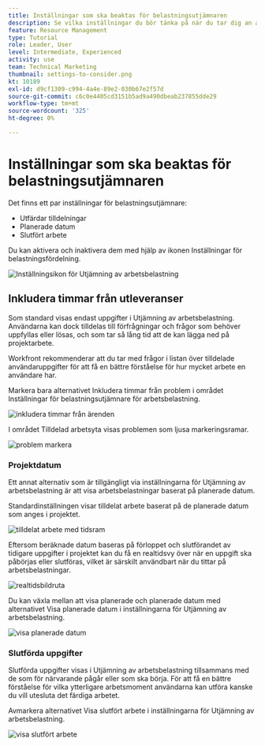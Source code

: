 ```yaml
---
title: Inställningar som ska beaktas för belastningsutjämnaren
description: Se vilka inställningar du bör tänka på när du tar dig an användarnas arbetsbelastning.
feature: Resource Management
type: Tutorial
role: Leader, User
level: Intermediate, Experienced
activity: use
team: Technical Marketing
thumbnail: settings-to-consider.png
kt: 10189
exl-id: d9cf1309-c994-4a4e-89e2-030b67e2f57d
source-git-commit: c6c0e4405cd3151b5ad9a490dbeab237855dde29
workflow-type: tm+mt
source-wordcount: '325'
ht-degree: 0%

---
```


# Inställningar som ska beaktas för belastningsutjämnaren

Det finns ett par inställningar för belastningsutjämnare:

* Utfärdar tilldelningar
* Planerade datum
* Slutfört arbete


Du kan aktivera och inaktivera dem med hjälp av ikonen Inställningar för belastningsfördelning.

![Inställningsikon för Utjämning av arbetsbelastning](assets/STC_01.png)

## Inkludera timmar från utleveranser

Som standard visas endast uppgifter i Utjämning av arbetsbelastning. Användarna kan dock tilldelas till förfrågningar och frågor som behöver uppfyllas eller lösas, och som tar så lång tid att de kan lägga ned på projektarbete.

Workfront rekommenderar att du tar med frågor i listan över tilldelade användaruppgifter för att få en bättre förståelse för hur mycket arbete en användare har.

Markera bara alternativet Inkludera timmar från problem i området Inställningar för belastningsutjämnare för arbetsbelastning.

![inkludera timmar från ärenden](assets/STC_02.png)

I området Tilldelad arbetsyta visas problemen som ljusa markeringsramar.

![problem markera](assets/STC_03.png)

### Projektdatum

Ett annat alternativ som är tillgängligt via inställningarna för Utjämning av arbetsbelastning är att visa arbetsbelastningar baserat på planerade datum.

Standardinställningen visar tilldelat arbete baserat på de planerade datum som anges i projektet.

![tilldelat arbete med tidsram](assets/STC_04.png)

Eftersom beräknade datum baseras på förloppet och slutförandet av tidigare uppgifter i projektet kan du få en realtidsvy över när en uppgift ska påbörjas eller slutföras, vilket är särskilt användbart när du tittar på arbetsbelastningar.

![realtidsbildruta](assets/STC_05.png)

Du kan växla mellan att visa planerade och planerade datum med alternativet Visa planerade datum i inställningarna för Utjämning av arbetsbelastning.

![visa planerade datum](assets/STC_06.png)

### Slutförda uppgifter

Slutförda uppgifter visas i Utjämning av arbetsbelastning tillsammans med de som för närvarande pågår eller som ska börja. För att få en bättre förståelse för vilka ytterligare arbetsmoment användarna kan utföra kanske du vill utesluta det färdiga arbetet.

Avmarkera alternativet Visa slutfört arbete i inställningarna för Utjämning av arbetsbelastning.

![visa slutfört arbete](assets/STC_07.png)
